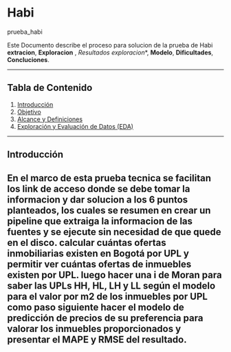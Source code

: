 # Habi
prueba_habi

Este Documento describe el proceso para solucion de la prueba de Habi **extracion**, **Exploracion** , *Resultados exploracion**, **Modelo**, **Dificultades**, **Concluciones**.

---

## Tabla de Contenido
1. [Introducción](#introducción)  
2. [Objetivo](#objetivo)  
3. [Alcance y Definiciones](#alcance-y-definiciones)  
4. [Exploración y Evaluación de Datos (EDA)](#exploración-y-evaluación-de-datos-eda)

---

## Introducción
En el marco de esta prueba tecnica se facilitan los link de acceso donde se debe tomar la informacion y dar solucion a los 6 puntos planteados, los cuales se resumen en crear un pipeline que extraiga la informacion de las fuentes y se ejecute sin necesidad de que quede en el disco. calcular cuántas ofertas inmobiliarias existen en Bogotá por UPL y permitir ver cuántas ofertas de inmuebles existen por UPL. luego hacer una i de Moran para saber las UPLs HH, HL, LH y LL según el modelo para el valor por m2 de los inmuebles por UPL como paso siguiente hacer el modelo de predicción de precios de su preferencia para valorar los inmuebles proporcionados y presentar el MAPE y RMSE del resultado.
---


